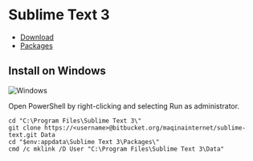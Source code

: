 # Sublime Text 3

* [Download](http://www.sublimetext.com/3)
* [Packages](https://sublime.wbond.net/)

## Install on Windows

![Windows](https://bytebucket.org/maqinainternet/sublime-text/raw/9c95a9a26783c224b5b388506e6803c05c71b69d/Images/install-windows.gif?token=7f2a6d3e530fe0782050ae0687cffc4bd91d93b4)

Open PowerShell by right-clicking and selecting Run as administrator.

```
cd "C:\Program Files\Sublime Text 3\"
git clone https://<username>@bitbucket.org/maqinainternet/sublime-text.git Data
cd "$env:appdata\Sublime Text 3\Packages\"
cmd /c mklink /D User "C:\Program Files\Sublime Text 3\Data"
```
